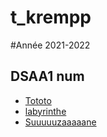 # t_krempp

#Année 2021-2022

## DSAA1 num

* [Tototo](http://lumitomate.github.io/t_krempp/tototo.html)
* [labyrinthe](http://lumitomate.github.io/t_krempp/Labyrinthe/labyrinthe_vr.html)
* [Suuuuuzaaaaane](http://lumitomate.github.io/t_krempp/suzanne_test.html)
